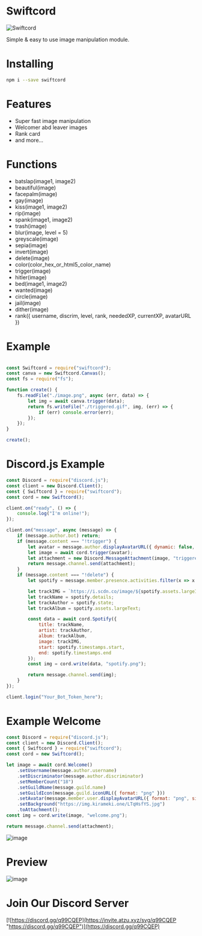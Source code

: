 # Swiftcord
![Swiftcord](https://i.imgur.com/1Tq6KDb.png)

Simple & easy to use image manipulation module.

# Installing

```bash
npm i --save swiftcord
```

# Features
- Super fast image manipulation
- Welcomer abd leaver images
- Rank card
- and more...

# Functions
- batslap(image1, image2)
- beautiful(image)
- facepalm(image)
- gay(image)
- kiss(image1, image2)
- rip(image)
- spank(image1, image2)
- trash(image)
- blur(image, level = 5)
- greyscale(image)
- sepia(image)
- invert(image)
- delete(image)
- color(color_hex_or_html5_color_name)
- trigger(image)
- hitler(image)
- bed(image1, image2)
- wanted(image)
- circle(image)
- jail(image)
- dither(image)
- rank({ username, discrim, level, rank, neededXP, currentXP, avatarURL })

# Example

```js

const Swiftcord = require("swiftcord");
const canva = new Swiftcord.Canvas();
const fs = require("fs");

function create() {
    fs.readFile("./image.png", async (err, data) => {
        let img = await canva.trigger(data);
        return fs.writeFile("./triggered.gif", img, (err) => {
            if (err) console.error(err);
        });
    });
}

create();

```

# Discord.js Example

```js
const Discord = require("discord.js");
const client = new Discord.Client();
const { Swiftcord } = require("swiftcord");
const cord = new Swiftcord();

client.on("ready", () => {
    console.log("I'm online!");
});

client.on("message", async (message) => {
    if (message.author.bot) return;
    if (message.content === "!trigger") {
        let avatar = message.author.displayAvatarURL({ dynamic: false, format: 'png' });
        let image = await cord.trigger(avatar);
        let attachment = new Discord.MessageAttachment(image, "triggered.gif");
        return message.channel.send(attachment);
    }
    if (message.content === "!delete") {
        let spotify = message.member.presence.activities.filter(x => x.name == 'Spotify' && x.type == 'LISTENING')[0];

        let trackIMG = `https://i.scdn.co/image/${spotify.assets.largeImage.slice(8)}`;
        let trackName = spotify.details;
        let trackAuthor = spotify.state;
        let trackAlbum = spotify.assets.largeText;

        const data = await cord.Spotify({
            title: trackName,
            artist: trackAuthor,
            album: trackAlbum,
            image: trackIMG,
            start: spotify.timestamps.start,
            end: spotify.timestamps.end
        });
        const img = cord.write(data, "spotify.png");

        return message.channel.send(img);
    }
});

client.login("Your_Bot_Token_here");

```
# Example Welcome

```js
const Discord = require("discord.js");
const client = new Discord.Client();
const { Swiftcord } = require("swiftcord");
const cord = new Swiftcord();

let image = await cord.Welcome()
    .setUsername(message.author.username)
    .setDiscriminator(message.author.discriminator)
    .setMemberCount("18")
    .setGuildName(message.guild.name)
    .setGuildIcon(message.guild.iconURL({ format: "png" }))
    .setAvatar(message.member.user.displayAvatarURL({ format: "png", size: 2048 }))
    .setBackground("https://img.kirameki.one/LTqHsfYS.jpg")
    .toAttachment();
const img = cord.write(image, "welcome.png");

return message.channel.send(attachment);
```
![image](https://i.imgur.com/fieddDc.png)

# Preview
![image](https://i.imgur.com/P68XUqq.png)

# Join Our Discord Server
[![https://discord.gg/q99CQEP](https://invite.atzu.xyz/svg/q99CQEP "https://discord.gg/q99CQEP")](https://discord.gg/q99CQEP)
